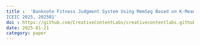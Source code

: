 ```yaml
---
title :  'Banknote Fitness Judgment System Using MemSeg Based on K-Means Memory Update, 
ICEIC 2025, 202501'
doi : https://github.com/CreativeContentLabs/creativecontentlabs.github.io/blob/develop/assets/papers/ICEIC2025_Banknote%20Fitness%20Judgment%20System%20Using%20MemSeg%20Based%20on%20K-Means%20Memory%20Update.pdf
date: 2025-01-21
category: paper
---
```

